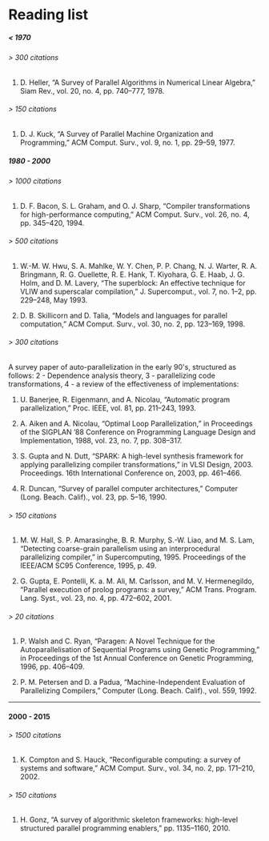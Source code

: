 # Reading list

##### < 1970

###### > 300 citations

1. D. Heller, “A Survey of Parallel Algorithms in Numerical Linear
   Algebra,” Siam Rev., vol. 20, no. 4, pp. 740–777, 1978.

###### > 150 citations

1. D. J. Kuck, “A Survey of Parallel Machine Organization and
   Programming,” ACM Comput. Surv., vol. 9, no. 1, pp. 29–59, 1977.

##### 1980 - 2000

###### > 1000 citations

1. D. F. Bacon, S. L. Graham, and O. J. Sharp, “Compiler
   transformations for high-performance computing,” ACM Comput. Surv.,
   vol. 26, no. 4, pp. 345–420, 1994.

###### > 500 citations

1. W.-M. W. Hwu, S. A. Mahlke, W. Y. Chen, P. P. Chang, N. J. Warter,
   R. A. Bringmann, R. G. Ouellette, R. E. Hank, T. Kiyohara,
   G. E. Haab, J. G. Holm, and D. M. Lavery, “The superblock: An
   effective technique for VLIW and superscalar compilation,”
   J. Supercomput., vol. 7, no. 1–2, pp. 229–248, May 1993.

1. D. B. Skillicorn and D. Talia, “Models and languages for parallel
   computation,” ACM Comput. Surv., vol. 30, no. 2, pp. 123–169, 1998.

###### > 300 citations

A survey paper of auto-parallelization in the early 90's, structured
as follows: 2 - Dependence analysis theory, 3 - parallelizing code
transformations, 4 - a review of the effectiveness of implementations:

1. U. Banerjee, R. Eigenmann, and A. Nicolau, “Automatic program
   parallelization,” Proc. IEEE, vol. 81, pp. 211–243, 1993.

1. A. Aiken and A. Nicolau, “Optimal Loop Parallelization,” in
   Proceedings of the SIGPLAN ’88 Conference on Programming Language
   Design and Implementation, 1988, vol. 23, no. 7, pp. 308–317.

1. S. Gupta and N. Dutt, “SPARK: A high-level synthesis framework for
   applying parallelizing compiler transformations,” in VLSI
   Design, 2003. Proceedings. 16th International Conference on, 2003,
   pp. 461–466.

1. R. Duncan, “Survey of parallel computer architectures,” Computer
   (Long. Beach. Calif)., vol. 23, pp. 5–16, 1990.

###### > 150 citations

1. M. W. Hall, S. P. Amarasinghe, B. R. Murphy, S.-W. Liao, and
   M. S. Lam, “Detecting coarse-grain parallelism using an
   interprocedural parallelizing compiler,” in
   Supercomputing, 1995. Proceedings of the IEEE/ACM SC95 Conference,
   1995, p. 49.

1. G. Gupta, E. Pontelli, K. a. M. Ali, M. Carlsson, and
   M. V. Hermenegildo, “Parallel execution of prolog programs: a
   survey,” ACM Trans. Program. Lang. Syst., vol. 23, no. 4,
   pp. 472–602, 2001.

###### > 20 citations

1. P. Walsh and C. Ryan, “Paragen: A Novel Technique for the
   Autoparallelisation of Sequential Programs using Genetic
   Programming,” in Proceedings of the 1st Annual Conference on
   Genetic Programming, 1996, pp. 406–409.

1. P. M. Petersen and D. a Padua, “Machine-Independent Evaluation of
   Parallelizing Compilers,” Computer (Long. Beach. Calif)., vol. 559,
   1992.


-------

#### 2000 - 2015


###### > 1500 citations

1. K. Compton and S. Hauck, “Reconfigurable computing: a survey of
   systems and software,” ACM Comput. Surv., vol. 34, no. 2,
   pp. 171–210, 2002.


###### > 150 citations

1. H. Gonz, “A survey of algorithmic skeleton frameworks: high-level
   structured parallel programming enablers,” pp. 1135–1160, 2010.
